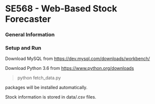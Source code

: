 # SE568 - Web-Based Stock Forecaster

### General Information

### Setup and Run
Download MySQL from https://dev.mysql.com/downloads/workbench/

Download Python 3.6 from https://www.python.org/downloads
> python fetch_data.py

packages will be installed automatically.


Stock information is stored in data/.csv files. 
